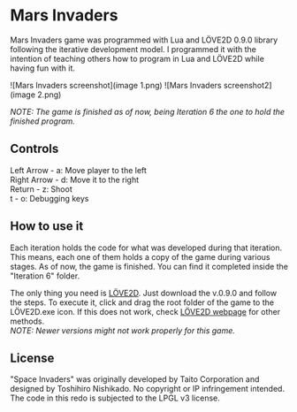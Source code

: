 Mars Invaders
=============
Mars Invaders game was programmed with Lua and LÖVE2D 0.9.0 library following the iterative development model.
I programmed it with the intention of teaching others how to program in Lua and LÖVE2D while having fun with it.

![Mars Invaders screenshot](image 1.png)
![Mars Invaders screenshot2](image 2.png)

<i>NOTE: The game is finished as of now, being Iteration 6 the one to hold the finished program.</i>

Controls
-----------------------------------------------------
Left Arrow - a: Move player to the left<br/>
Right Arrow - d: Move it to the right<br/> 
Return - z: Shoot<br/>
t - o: Debugging keys<br/>


How to use it
-----------------------------------------------------
Each iteration holds the code for what was developed during that iteration. This means, each one of them holds a copy of the game during various stages. As of now, the game is finished. You can find it completed inside the "Iteration 6" folder.

The only thing you need is [LÖVE2D](http://love2d.org/). Just download the v.0.9.0 and follow the steps.
To execute it, click and drag the root folder of the game to the LÖVE2D.exe icon. If this does not work, check [LÖVE2D webpage](http://love2d.org/) for other methods.<br/>
<i>NOTE: Newer versions might not work properly for this game.</i>


License
-----------------------------------------------------
"Space Invaders" was originally developed by Taito Corporation and designed by Toshihiro Nishikado. No copyright or IP infringement intended. The code in this redo is subjected to the LPGL v3 license.
